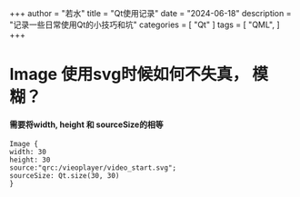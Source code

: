 ﻿+++
author = "若水"
title = "Qt使用记录"
date = "2024-06-18"
description = "记录一些日常使用Qt的小技巧和坑"
categories = [
    "Qt"
]
tags = [
    "QML",
]
+++

# Image 使用svg时候如何不失真， 模糊？
#### 需要将width, height 和 sourceSize的相等
~~~
Image {                         
width: 30
height: 30
source:"qrc:/vieoplayer/video_start.svg";
sourceSize: Qt.size(30, 30)
}
~~~